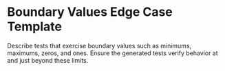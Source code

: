 # Boundary Values Edge Case Template

Describe tests that exercise boundary values such as minimums, maximums, zeros, and ones. Ensure the generated tests verify behavior at and just beyond these limits.
